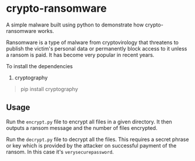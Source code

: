 # crypto-ransomware
A simple malware built using python to demonstrate how crypto-ransomware works.

Ransomware is a type of malware from cryptovirology that threatens to publish the victim's personal data or permanently block access to it unless a ransom is paid. It has become very popular in recent years.

To install the dependencies
1. cryptography
> pip install cryptography

## Usage
Run the `encrypt.py` file to encrypt all files in a given directory. It then outputs a ransom message and the number of files encrypted.

Run the `decrypt.py` file to decrypt all the files. This requires a secret phrase or key which is provided by the attacker on successful payment of the ransom. In this case it's `verysecurepassword`.